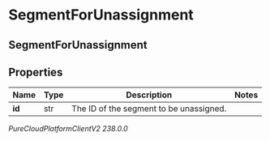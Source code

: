 # SegmentForUnassignment

## SegmentForUnassignment

## Properties

|Name | Type | Description | Notes|
|------------ | ------------- | ------------- | -------------|
| **id** | str | The ID of the segment to be unassigned. | |



_PureCloudPlatformClientV2 238.0.0_
